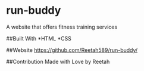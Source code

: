# run-buddy
A website that offers fitness training services

##Built With
*HTML
*CSS

##Website
https://github.com/Reetah589/run-buddy/

##Contribution
Made with Love by Reetah
